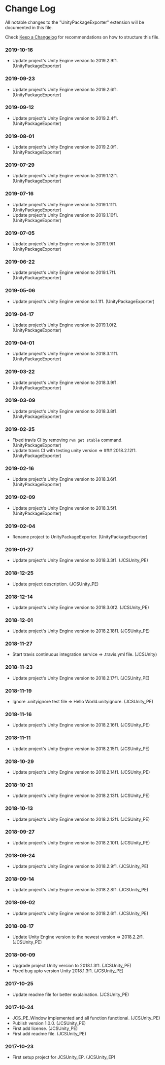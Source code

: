# Change Log

All notable changes to the "UnityPackageExporter" extension will be documented in this file.

Check [Keep a Changelog](http://keepachangelog.com/) for recommendations on how to structure this file.


### 2019-10-16

* Update project's Unity Engine version to 2019.2.9f1. (UnityPackageExporter)

### 2019-09-23

* Update project's Unity Engine version to 2019.2.6f1. (UnityPackageExporter)

### 2019-09-12

* Update project's Unity Engine version to 2019.2.4f1. (UnityPackageExporter)

### 2019-08-01

* Update project's Unity Engine version to 2019.2.0f1. (UnityPackageExporter)

### 2019-07-29

* Update project's Unity Engine version to 2019.1.12f1. (UnityPackageExporter)

### 2019-07-16

* Update project's Unity Engine version to 2019.1.11f1. (UnityPackageExporter)
* Update project's Unity Engine version to 2019.1.10f1. (UnityPackageExporter)

### 2019-07-05

* Update project's Unity Engine version to 2019.1.9f1. (UnityPackageExporter)

### 2019-06-22

* Update project's Unity Engine version to 2019.1.7f1. (UnityPackageExporter)

### 2019-05-06

* Update project's Unity Engine version to.1.1f1. (UnityPackageExporter)

### 2019-04-17

* Update project's Unity Engine version to 2019.1.0f2. (UnityPackageExporter)

### 2019-04-01

* Update project's Unity Engine version to 2018.3.11f1. (UnityPackageExporter)

### 2019-03-22

* Update project's Unity Engine version to 2018.3.9f1. (UnityPackageExporter)

### 2019-03-09

* Update project's Unity Engine version to 2018.3.8f1. (UnityPackageExporter)

### 2019-02-25

* Fixed travis CI by removing `rvm get stable` command. (UnityPackageExporter)
* Update travis CI with testing unity version => ### 2018.2.12f1. (UnityPackageExporter)

### 2019-02-16

* Update project's Unity Engine version to 2018.3.6f1. (UnityPackageExporter)

### 2019-02-09

* Update project's Unity Engine version to 2018.3.5f1. (UnityPackageExporter)

### 2019-02-04

* Rename project to UnityPackageExporter. (UnityPackageExporter)

### 2019-01-27

* Update project's Unity Engine version to 2018.3.3f1. (JCSUnity_PE)

### 2018-12-25

* Update project description. (JCSUnity_PE)

### 2018-12-14

* Update project's Unity Engine version to 2018.3.0f2. (JCSUnity_PE)

### 2018-12-01

* Update project's Unity Engine version to 2018.2.18f1. (JCSUnity_PE)

### 2018-11-27

* Start travis continuous integration service => .travis.yml file. (JCSUnity)

### 2018-11-23

* Update project's Unity Engine version to 2018.2.17f1. (JCSUnity_PE)

### 2018-11-19

* Ignore .unityignore test file => Hello World.unityignore. (JCSUnity_PE)

### 2018-11-16

* Update project's Unity Engine version to 2018.2.16f1. (JCSUnity_PE)

### 2018-11-11

* Update project's Unity Engine version to 2018.2.15f1. (JCSUnity_PE)

### 2018-10-29

* Update project's Unity Engine version to 2018.2.14f1. (JCSUnity_PE)

### 2018-10-21

* Update project's Unity Engine version to 2018.2.13f1. (JCSUnity_PE)

### 2018-10-13

* Update project's Unity Engine version to 2018.2.12f1. (JCSUnity_PE)

### 2018-09-27

* Update project's Unity Engine version to 2018.2.10f1. (JCSUnity_PE)

### 2018-09-24

* Update project's Unity Engine version to 2018.2.9f1. (JCSUnity_PE)

### 2018-09-14

* Update project's Unity Engine version to 2018.2.8f1. (JCSUnity_PE)

### 2018-09-02

* Update project's Unity Engine version to 2018.2.6f1. (JCSUnity_PE)

### 2018-08-17

* Update Unity Engine version to the newest version => 2018.2.2f1. (JCSUnity_PE)

### 2018-06-09

* Upgrade project Unity version to 2018.1.3f1. (JCSUnity_PE)
* Fixed bug upto version Unity 2018.1.3f1. (JCSUnity_PE)

### 2017-10-25

* Update readme file for better explaination. (JCSUnity_PE)

### 2017-10-24

* JCS_PE_Window implemented and all function functional. (JCSUnity_PE)
* Publish version 1.0.0. (JCSUnity_PE)
* First add license. (JCSUnity_PE)
* First add readme file. (JCSUnity_PE)

### 2017-10-23

* First setup project for JCSUnity_EP. (JCSUnity_EP)
